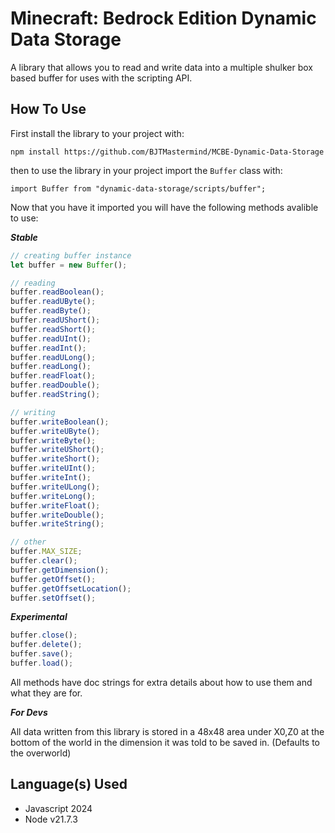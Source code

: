 # Minecraft: Bedrock Edition Dynamic Data Storage

A library that allows you to read and write data into a multiple shulker box based buffer for uses with the scripting API.

## How To Use

First install the library to your project with:

```
npm install https://github.com/BJTMastermind/MCBE-Dynamic-Data-Storage
```

then to use the library in your project import the `Buffer` class with:

```
import Buffer from "dynamic-data-storage/scripts/buffer";
```

Now that you have it imported you will have the following methods avalible to use:

***Stable***

```js
// creating buffer instance
let buffer = new Buffer();

// reading
buffer.readBoolean();
buffer.readUByte();
buffer.readByte();
buffer.readUShort();
buffer.readShort();
buffer.readUInt();
buffer.readInt();
buffer.readULong();
buffer.readLong();
buffer.readFloat();
buffer.readDouble();
buffer.readString();

// writing
buffer.writeBoolean();
buffer.writeUByte();
buffer.writeByte();
buffer.writeUShort();
buffer.writeShort();
buffer.writeUInt();
buffer.writeInt();
buffer.writeULong();
buffer.writeLong();
buffer.writeFloat();
buffer.writeDouble();
buffer.writeString();

// other
buffer.MAX_SIZE;
buffer.clear();
buffer.getDimension();
buffer.getOffset();
buffer.getOffsetLocation();
buffer.setOffset();
```

***Experimental***

```js
buffer.close();
buffer.delete();
buffer.save();
buffer.load();
```

All methods have doc strings for extra details about how to use them and what they are for.

***For Devs***

All data written from this library is stored in a 48x48 area under X0,Z0 at the bottom of the world in the dimension it was told to be saved in. (Defaults to the overworld)

## Language(s) Used

* Javascript 2024
* Node v21.7.3
